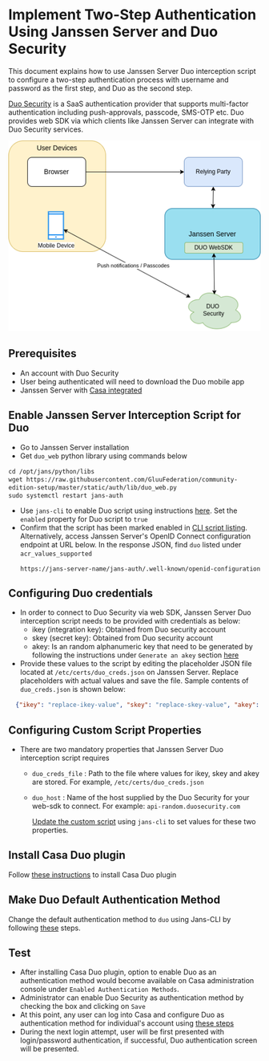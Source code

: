 # Implement Two-Step Authentication Using Janssen Server and Duo Security

This document explains how to use Janssen Server Duo interception script to configure a two-step authentication process with username and password as the first step, and Duo as the second step. 

[Duo Security](https://duo.com/) is a SaaS authentication provider that supports multi-factor authentication including push-approvals, passcode, SMS-OTP etc. Duo provides web SDK via which clients like Janssen Server can integrate with Duo Security services. 


![Duo integration diagram](../../assets/image-duo-integration-diagram.png)
  
## Prerequisites
- An account with Duo Security  
- User being authenticated will need to download the Duo mobile app
- Janssen Server with [Casa integrated](../integration/casa.md) 

## Enable Janssen Server Interception Script for Duo
- Go to Janssen Server installation
- Get `duo_web` python library using commands below
```shell
cd /opt/jans/python/libs
wget https://raw.githubusercontent.com/GluuFederation/community-edition-setup/master/static/auth/lib/duo_web.py
sudo systemctl restart jans-auth
```
- Use `jans-cli` to enable Duo script using instructions [here](../../admin/config-guide/jans-cli/im/im-custom-scripts.md#update-custom-scripts). Set the `enabled` property for Duo script to `true`
- Confirm that the script has been marked enabled in [CLI script listing](../../admin/config-guide/jans-cli/im/im-custom-scripts.md#get-list-of-custom-scripts). Alternatively, access Janssen Server's OpenID Connect configuration endpoint at URL below. In the response JSON, find `duo` listed under `acr_values_supported`
  ```
  https://jans-server-name/jans-auth/.well-known/openid-configuration
  ```

## Configuring Duo credentials
- In order to connect to Duo Security via web SDK, Janssen Server Duo interception script needs to be provided with credentials as below:
    - ikey (integration key): Obtained from Duo security account
    - skey (secret key): Obtained from Duo security account
    - akey: Is an random alphanumeric key that need to be generated by following the instructions under `Generate an akey` section [here](https://duo.com/docs/duoweb-v2)
- Provide these values to the script by editing the placeholder JSON file located at `/etc/certs/duo_creds.json` on Janssen Server. Replace placeholders with actual values and save the file. Sample contents of `duo_creds.json` is shown below:
  
```json
  {"ikey": "replace-ikey-value", "skey": "replace-skey-value", "akey": "replace-akey-value"}
```

## Configuring Custom Script Properties

- There are two mandatory properties that Janssen Server Duo interception script requires
    - `duo_creds_file` : Path to the file where values for ikey, skey and akey are stored. For example, `/etc/certs/duo_creds.json`
    - `duo_host` : Name of the host supplied by the Duo Security for your web-sdk to connect. For example: `api-random.duosecurity.com`
  
      [Update the custom script](https://jans.io/docs/admin/config-guide/jans-cli/cli-custom-scripts/#update-an-existing-custom-script) using `jans-cli` to set values for these two properties. 
      
<!--       There are other optional properties that you can set as per the requirements. Find complete list [here](TODO) -->

## Install Casa Duo plugin
Follow [these instructions](https://gluu.org/docs/casa/plugins/duo/#add-the-plugin-to-casa) to install Casa Duo plugin 

## Make Duo Default Authentication Method
Change the default authentication method to `duo` using Jans-CLI by following [these](../config-guide/jans-cli/cli-default-authentication-method.md#update-default-authentication-method) steps.   

## Test
- After installing Casa Duo plugin, option to enable Duo as an authentication method would become available on Casa administration console under `Enabled Authentication Methods`.
- Administrator can enable Duo Security as authentication method by checking the box and clicking on `Save`
- At this point, any user can log into Casa and configure Duo as authentication method for individual's account using [these steps](https://gluu.org/docs/casa/plugins/duo/#testing)
- During the next login attempt, user will be first presented with login/password authentication, if successful, Duo authentication screen will be presented.


